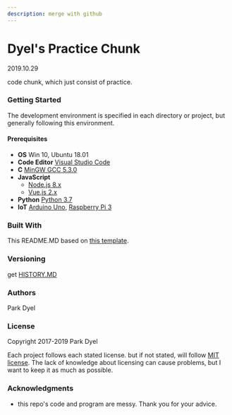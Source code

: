 ```yaml
---
description: merge with github
---
```


# Dyel's Practice Chunk

2019.10.29

code chunk, which just consist of practice.

### Getting Started

The development environment is specified in each directory or project, but generally following this environment.

#### Prerequisites

* **OS** Win 10, Ubuntu 18.01
* **Code Editor** [Visual Studio Code](https://code.visualstudio.com/)
* **C** [MinGW GCC 5.3.0](http://www.mingw.org/)
* **JavaScript**
  * [Node.js 8.x](https://nodejs.org/)
  * [Vue.js 2.x](https://vuejs.org/)
* **Python** [Python 3.7](https://www.python.org/)
* **IoT** [Arduino Uno](https://www.arduino.cc/), [Raspberry Pi 3](https://www.raspberrypi.org/)

### Built With

This README.MD based on [this template](https://gist.github.com/PurpleBooth/109311bb0361f32d87a2).

### Versioning

get [HISTORY.MD](https://github.com/ParkDyel/practice/blob/dataStructureJs/HISTORY.md)

### Authors

Park Dyel

### License

Copyright 2017-2019 Park Dyel

Each project follows each stated license. but if not stated, will follow [MIT license](https://opensource.org/licenses/mit-license.php). The lack of knowledge about licensing can cause problems, but I want to keep it as much as possible.

### Acknowledgments

* this repo's code and program are messy. Thank you for your advice.

